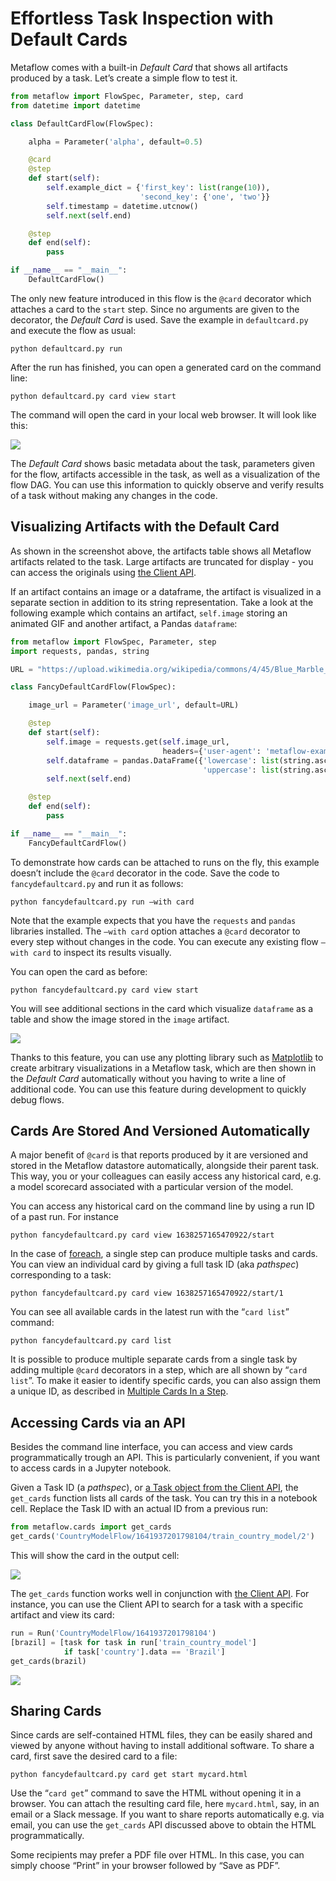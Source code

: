 # Effortless Task Inspection with Default Cards

Metaflow comes with a built-in _Default Card_ that shows all artifacts produced by a task. Let’s create a simple flow to test it.

```python
from metaflow import FlowSpec, Parameter, step, card
from datetime import datetime

class DefaultCardFlow(FlowSpec):

    alpha = Parameter('alpha', default=0.5)

    @card
    @step
    def start(self):
        self.example_dict = {'first_key': list(range(10)),
                             'second_key': {'one', 'two'}}
        self.timestamp = datetime.utcnow()
        self.next(self.end)

    @step
    def end(self):
        pass

if __name__ == "__main__":
    DefaultCardFlow()
```

The only new feature introduced in this flow is the `@card` decorator which attaches a card to the `start` step. Since no arguments are given to the decorator, the _Default Card_ is used. Save the example in `defaultcard.py` and execute the flow as usual:

`python defaultcard.py run`

After the run has finished, you can open a generated card on the command line:

`python defaultcard.py card view start`

The command will open the card in your local web browser. It will look like this:

![](/assets/card-docs-defaultcard.png)

The _Default Card_ shows basic metadata about the task, parameters given for the flow, artifacts accessible in the task, as well as a visualization of the flow DAG. You can use this information to quickly observe and verify results of a task without making any changes in the code.

## **Visualizing Artifacts with the Default Card**

As shown in the screenshot above, the artifacts table shows all Metaflow artifacts related to the task. Large artifacts are truncated for display - you can access the originals using [the Client API](../client).

If an artifact contains an image or a dataframe, the artifact is visualized in a separate section in addition to its string representation. Take a look at the following example which contains an artifact, `self.image` storing an animated GIF and another artifact, a Pandas `dataframe`:

```python
from metaflow import FlowSpec, Parameter, step
import requests, pandas, string

URL = "https://upload.wikimedia.org/wikipedia/commons/4/45/Blue_Marble_rotating.gif"

class FancyDefaultCardFlow(FlowSpec):

    image_url = Parameter('image_url', default=URL)

    @step
    def start(self):
        self.image = requests.get(self.image_url,
                                  headers={'user-agent': 'metaflow-example'}).content
        self.dataframe = pandas.DataFrame({'lowercase': list(string.ascii_lowercase),
                                           'uppercase': list(string.ascii_uppercase)})
        self.next(self.end)

    @step
    def end(self):
        pass

if __name__ == "__main__":
    FancyDefaultCardFlow()
```

To demonstrate how cards can be attached to runs on the fly, this example doesn’t include the `@card` decorator in the code. Save the code to `fancydefaultcard.py` and run it as follows:

`python fancydefaultcard.py run –with card`

Note that the example expects that you have the `requests` and `pandas` libraries installed. The `–with card` option attaches a `@card` decorator to every step without changes in the code. You can execute any existing flow `–with card` to inspect its results visually.

You can open the card as before:

`python fancydefaultcard.py card view start`

You will see additional sections in the card which visualize `dataframe` as a table and show the image stored in the `image` artifact.

![](/assets/card-docs-fancydefaultcard.png)

Thanks to this feature, you can use any plotting library such as [Matplotlib](https://matplotlib.org) to create arbitrary visualizations in a Metaflow task, which are then shown in the _Default Card_ automatically without you having to write a line of additional code. You can use this feature during development to quickly debug flows.

## Cards Are Stored And Versioned Automatically

A major benefit of `@card` is that reports produced by it are versioned and stored in the Metaflow datastore automatically, alongside their parent task. This way, you or your colleagues can easily access any historical card, e.g. a model scorecard associated with a particular version of the model.

You can access any historical card on the command line by using a run ID of a past run. For instance

`python fancydefaultcard.py card view 1638257165470922/start`

In the case of [foreach](../basics#foreach), a single step can produce multiple tasks and cards. You can view an individual card by giving a full task ID (aka _pathspec_) corresponding to a task:

`python fancydefaultcard.py card view 1638257165470922/start/1`

You can see all available cards in the latest run with the “`card list`” command:

`python fancydefaultcard.py card list`

It is possible to produce multiple separate cards from a single task by adding multiple `@card` decorators in a step, which are all shown by “`card list`”. To make it easier to identify specific cards, you can also assign them a unique ID, as described in [Multiple Cards In a Step](easy-custom-reports-with-card-components#multiple-cards-in-a-step).

## Accessing Cards via an API

Besides the command line interface, you can access and view cards programmatically trough an API. This is particularly convenient, if you want to access cards in a Jupyter notebook.

Given a Task ID (a _pathspec_), or [a Task object from the Client API](../client), the `get_cards` function lists all cards of the task. You can try this in a notebook cell. Replace the Task ID with an actual ID from a previous run:

```python
from metaflow.cards import get_cards
get_cards('CountryModelFlow/1641937201798104/train_country_model/2')
```

This will show the card in the output cell:

![](/assets/card-docs-notebook.png)

The `get_cards` function works well in conjunction with [the Client API](../client). For instance, you can use the Client API to search for a task with a specific artifact and view its card:

```python
run = Run('CountryModelFlow/1641937201798104')
[brazil] = [task for task in run['train_country_model']
            if task['country'].data == 'Brazil']
get_cards(brazil)
```

![](/assets/card-docs-clientapi.png)

## Sharing Cards

Since cards are self-contained HTML files, they can be easily shared and viewed by anyone without having to install additional software. To share a card, first save the desired card to a file:

`python fancydefaultcard.py card get start mycard.html`

Use the “`card get`” command to save the HTML without opening it in a browser. You can attach the resulting card file, here `mycard.html`, say, in an email or a Slack message. If you want to share reports automatically e.g. via email, you can use the `get_cards` API discussed above to obtain the HTML programmatically.

Some recipients may prefer a PDF file over HTML. In this case, you can simply choose “Print” in your browser followed by “Save as PDF”.
